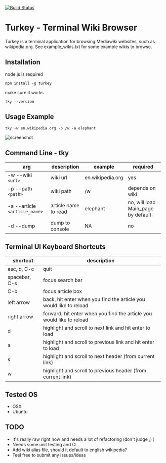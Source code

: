 [![Build Status](https://travis-ci.org/scrussell24/turkey.svg?branch=master)](https://travis-ci.org/scrussell24/turkey)
# Turkey - Terminal Wiki Browser
Turkey is a terminal application for browsing Mediawiki websites, such as wikipedia.org. See
example_wikis.txt for some example wikis to browse.
## Installation
node.js is required
```
npm install -g turkey
```
make sure it works
```
tky --version
```
## Usage Example
```
tky -w en.wikipedia.org -p /w -a elephant
```
![screenshot](http://i.imgur.com/mBalZZp.png "elephant")

## Command Line - tky
arg | description | example | required
--- | --- | --- | ---
-w --wiki `<url>`| wiki url | en.wikipedia.org | yes
-p --path `<path>`| wiki path | /w | depends on wiki
-a --article `<article_name>`| article name to read | elephant | no, will load Main_page by default
-d --dump | dump to console | NA | no

## Terminal UI Keyboard Shortcuts
shortcut | description
--- | ---
esc, q, C-c | quit 
spacebar, C-s | focus search bar
C-b | focus article box
left arrow | back, hit enter when you find the article you would like to reload
right arrow | forward, hit enter when you find the article you would like to reload
d | highlight and scroll to next link and hit enter to load
a | highlight and scroll to previous link and hit enter to load
s | highlight and scroll to next header (from current link)
w | highlight and scroll to previous header (from current link)

## Tested OS
* OSX
* Ubuntu

## TODO
* It's really raw right now and needs a lot of refactoring (don't judge ;) )
* Needs some unit testing and CI
* Add wiki alias file, should it default to english wikipedia?
* Feel free to submit any issues/ideas



